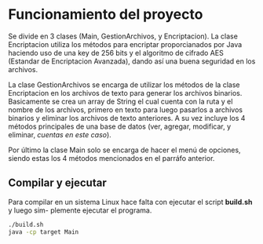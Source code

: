 # Funcionamiento del proyecto

Se divide en 3 clases (Main, GestionArchivos, y Encriptacion). La clase Encriptacion utiliza
los métodos para encriptar proporcianados por Java haciendo uso de una key de 256 bits y el 
algoritmo de cifrado AES (Estandar de Encriptacion Avanzada), dando así una buena seguridad 
en los archivos.

La clase GestionArchivos se encarga de utilizar los métodos de la clase Encriptacion en los
archivos de texto para generar los archivos binarios. Basicamente se crea un array de String
el cual cuenta con la ruta y el nombre de los archivos, primero en texto para luego pasarlos
a archivos binarios y eliminar los archivos de texto anteriores. A su vez incluye los 4 
métodos principales de una base de datos (ver, agregar, modificar, y eliminar, *cuentas en 
este caso*).

Por último la clase Main solo se encarga de hacer el menú de opciones, siendo estas los 4
métodos mencionados en el parráfo anterior.

## Compilar y ejecutar

Para compilar en un sistema Linux hace falta con ejecutar el script **build.sh** y luego sim-
plemente ejecutar el programa.

```bash
./build.sh
java -cp target Main
```
